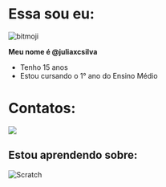 # Essa sou eu:

![bitmoji](https://user-images.githubusercontent.com/105867226/169320144-5d6448e3-fad7-4b0e-b26d-f1cc31ebca04.png)

**Meu nome é @juliaxcsilva**

- Tenho 15 anos 
- Estou cursando o 1° ano do Ensino Médio 

# Contatos:

<a href = "mailto:julia.costa.silva@escola.pr.gov.br"><img src="https://img.shields.io/badge/Gmail-D14836?style=for-the-badge&logo=gmail&logoColor=white" target="_blank"></a>

## Estou aprendendo sobre:

![Scratch](https://img.shields.io/badge/Scratch-4D97FF?style=for-the-badge&logo=Scratch&logoColor=white)

